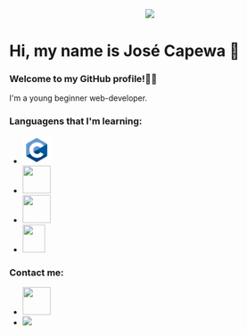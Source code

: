 <div id="header" align="center"><img src="https://media4.giphy.com/media/l0HlNaQ6gWfllcjDO/giphy.gif" width="200"/></div>

# Hi, my name is José Capewa 👋 
### Welcome to my GitHub profile!:tea::cake:
I'm a young beginner web-developer. 
### Languagens that I'm learning:
+ <a href="w3schools.com/c"><img src="https://raw.githubusercontent.com/github/explore/f3e22f0dca2be955676bc70d6214b95b13354ee8/topics/c/c.png" style="width:50px;height:50px"></a>
+ <a href="html.com"><img src="https://cdn-icons-png.flaticon.com/512/5968/5968267.png" style="width:50px;height:50px"></a>
+ <a href="javascript.com"><img src="https://static.javatpoint.com/images/javascript/javascript_logo.png" style="width:50px;height:50px"></a>
+ <a href="w3schools.com/css"><img src="https://upload.wikimedia.org/wikipedia/commons/thumb/d/d5/CSS3_logo_and_wordmark.svg/1200px-CSS3_logo_and_wordmark.svg.png" style="width:40px;height:50px"></a>

### Contact me:

+ <a href="www.facebook.com/jose.capewa.3"><img src="https://louisville.edu/mcconnellcenter/images/facebook_logos_PNG19748.png" style="width:50px;height:50px"></a>
+ <a href="www.instagram.com/capewajose56"><img src="https://upload.wikimedia.org/wikipedia/commons/thumb/a/a5/Instagram_icon.png/2048px-Instagram_icon.png" width="50px" heigth="50px"></a>
